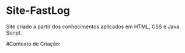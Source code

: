 # Site-FastLog
Site criado a partir dos conhecimentos aplicados em HTML, CSS e Java Script. 

#Contexto de Criação:
